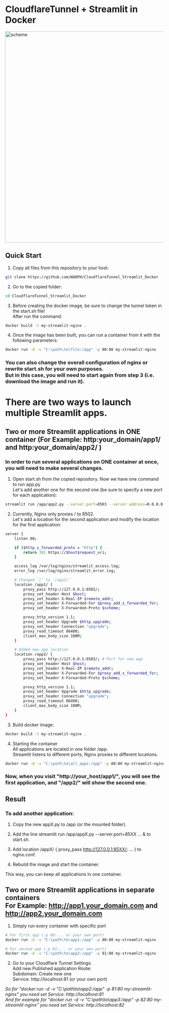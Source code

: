 # CloudflareTunnel + Streamlit in Docker

<img width="1536" height="670" alt="scheme" src="https://github.com/user-attachments/assets/e69e7d71-43ff-4cc8-a8fb-6220b46c7495" />


## Quick Start

1. Copy all files from this repository to your host:
```bash
git clone https://github.com/WADPH/CloudflareTunnel_Streamlit_Docker
```` 
2. Go to the copied folder:
```bash
cd CloudflareTunnel_Streamlit_Docker
````
3. Before creating the docker image, be sure to change the tunnel token in the start.sh file! <br>
After run the command:
```bash
docker build -t my-streamlit-nginx .
````
4. Once the image has been built, you can run a container from it with the following parameters:
```bash
docker run -d -v "C:\path\to\file:/app" -p 80:80 my-streamlit-nginx
````
### You can also change the overall configuration of nginx or rewrite start.sh for your own purposes. <br> But in this case, you will need to start again from step 3 (i.e. download the image and run it).

# There are two ways to launch multiple Streamlit apps.
## Two or more Streamlit applications in ONE container (For Example: http:your_domain/app1/ and http:your_domain/app2/ )
### In order to run several applications on ONE container at once, you will need to make several changes.

1. Open start.sh from the copied repository. Now we have one command to run app.py <br>Let's add another one for the second one (be sure to specify a new port for each application):
```bash
streamlit run /app/app2.py --server.port=8503 --server.address=0.0.0.0 &
````
2. Currently, Nginx only proxies / to 8502.<br>Let's add a location for the second application and modify the location for the first application:
```bash
server {
    listen 80;

    if ($http_x_forwarded_proto = "http") {
        return 301 https://$host$request_uri;
    }

    access_log /var/log/nginx/streamlit_access.log;
    error_log /var/log/nginx/streamlit_error.log;

    # Changed ‘/’ to ‘/app1/’
    location /app1/ {
        proxy_pass http://127.0.0.1:8502/;
        proxy_set_header Host $host;
        proxy_set_header X-Real-IP $remote_addr;
        proxy_set_header X-Forwarded-For $proxy_add_x_forwarded_for;
        proxy_set_header X-Forwarded-Proto $scheme;

        proxy_http_version 1.1;
        proxy_set_header Upgrade $http_upgrade;
        proxy_set_header Connection "upgrade";
        proxy_read_timeout 86400;
        client_max_body_size 100M;
    }

    # Added new app location
    location /app2/ {
        proxy_pass http://127.0.0.1:8503/; # Port for new app
        proxy_set_header Host $host;
        proxy_set_header X-Real-IP $remote_addr;
        proxy_set_header X-Forwarded-For $proxy_add_x_forwarded_for;
        proxy_set_header X-Forwarded-Proto $scheme;

        proxy_http_version 1.1;
        proxy_set_header Upgrade $http_upgrade;
        proxy_set_header Connection "upgrade";
        proxy_read_timeout 86400;
        client_max_body_size 100M;
    }
}
````
3. Build docker image:
```bash
docker build -t my-streamlit-nginx .
````

4. Starting the container <br>
   All applications are located in one folder /app. <br>
   Streamlit listens to different ports, Nginx proxies to different locations.
```bash
docker run -d -v "C:\path\to\all_apps:/app" -p 80:80 my-streamlit-nginx

````


### Now, when you visit "http://your_host/app1/", you will see the first application, and "/app2/" will show the second one.

## Result
### To add another application:

1. Copy the new appX.py to /app (or the mounted folder).

2. Add the line streamlit run /app/appX.py --server.port=85XX ... & to start.sh.

3. Add location /appX/ { proxy_pass http://127.0.0.1:85XX/; ... } to nginx.conf.

4. Rebuild the image and start the container. <br>

This way, you can keep all applications in one container.<br>

## Two or more Streamlit applications in separate containers <br>For Example: http://app1.your_domain.com and<br>http://app2.your_domain.com<br>

1. Simply run every container with specific port
```bash
# For first app (-p 80:... or your own port)
docker run -d -v "C:\path\to\app1:/app" -p 80:80 my-streamlit-nginx

# For second app (-p 81:... or your own port)
docker run -d -v "C:\path\to\app2:/app" -p 81:80 my-streamlit-nginx
````

2. Go to your Cloudflare Tunnel Settings. <br>
Add new Published application Route: <br>
Subdomain: Create new one <br>
Service: http://localhost:81 (or your own port) <br>

_So for "docker run -d -v "C:\path\to\app2:/app" -p 81:80 my-streamlit-nginx" you need set Service: http://localhost:81_ <br>
_And for example for "docker run -d -v "C:\path\to\app3:/app" -p 82:80 my-streamlit-nginx" you need set Service: http://localhost:82_ <br>




